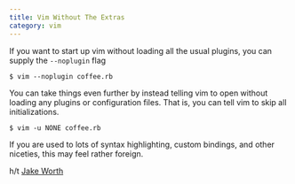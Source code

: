 ```yaml
---
title: Vim Without The Extras
category: vim
---
```


If you want to start up vim without loading all the usual plugins, you
can supply the `--noplugin` flag

```
$ vim --noplugin coffee.rb
```

You can take things even further by instead telling vim to open without
loading any plugins or configuration files. That is, you can tell vim to
skip all initializations.

```
$ vim -u NONE coffee.rb
```

If you are used to lots of syntax highlighting, custom bindings, and
other niceties, this may feel rather foreign.

h/t [Jake Worth](https://twitter.com/jwworth)
